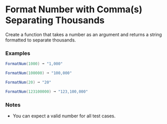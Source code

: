 # Format Number with Comma(s) Separating Thousands

Create a function that takes a number as an argument and returns a string formatted to separate thousands.

### Examples
```cs
FormatNum(1000) ➞ "1,000"

FormatNum(100000) ➞ "100,000"

FormatNum(20) ➞ "20"

FormatNum(123100000) ➞ "123,100,000"
```
### Notes
* You can expect a valid number for all test cases.

